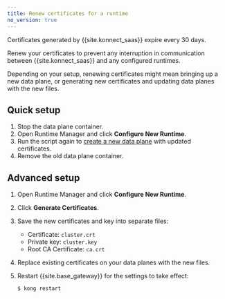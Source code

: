 ```yaml
---
title: Renew certificates for a runtime
no_version: true
---
```


Certificates generated by {{site.konnect_saas}} expire every 30 days.

Renew your certificates to prevent any interruption in communication between
{{site.konnect_saas}} and any configured runtimes.

Depending on your setup, renewing certificates might mean bringing up a new data
plane, or generating new certificates and updating data planes with the new
files.

## Quick setup

1. Stop the data plane container.
2. Open Runtime Manager and click **Configure New Runtime**.
3. Run the script again to
[create a new data plane](/konnect/runtime-manager/kong-gateway-runtime) with
updated certificates.
4. Remove the old data plane container.

## Advanced setup

1. Open Runtime Manager and click **Configure New Runtime**.
2. Click **Generate Certificates**.
3. Save the new certificates and key into separate files:

    * Certificate: `cluster.crt`
    * Private key: `cluster.key`
    * Root CA Certificate: `ca.crt`

4. Replace existing certificates on your data planes with the new files.

5. Restart {{site.base_gateway}} for the settings to take effect:

    ```sh
    $ kong restart
    ```
